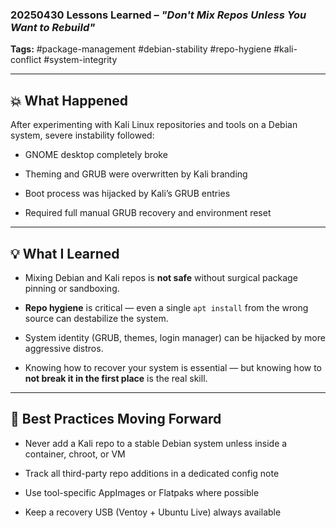 ### 20250430 Lessons Learned – _"Don't Mix Repos Unless You Want to Rebuild"_

**Tags:** #package-management #debian-stability #repo-hygiene #kali-conflict #system-integrity

---

## 💥 What Happened

After experimenting with Kali Linux repositories and tools on a Debian system, severe instability followed:

- GNOME desktop completely broke
    
- Theming and GRUB were overwritten by Kali branding
    
- Boot process was hijacked by Kali’s GRUB entries
    
- Required full manual GRUB recovery and environment reset
    

---

## 💡 What I Learned

- Mixing Debian and Kali repos is **not safe** without surgical package pinning or sandboxing.
    
- **Repo hygiene** is critical — even a single `apt install` from the wrong source can destabilize the system.
    
- System identity (GRUB, themes, login manager) can be hijacked by more aggressive distros.
    
- Knowing how to recover your system is essential — but knowing how to **not break it in the first place** is the real skill.
    

---

## 📎 Best Practices Moving Forward

- Never add a Kali repo to a stable Debian system unless inside a container, chroot, or VM
    
- Track all third-party repo additions in a dedicated config note
    
- Use tool-specific AppImages or Flatpaks where possible
    
- Keep a recovery USB (Ventoy + Ubuntu Live) always available